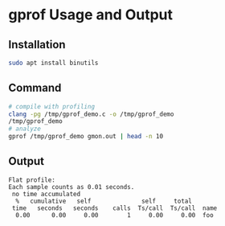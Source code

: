 # gprof Usage and Output

## Installation

```bash
sudo apt install binutils
```

## Command

```bash
# compile with profiling
clang -pg /tmp/gprof_demo.c -o /tmp/gprof_demo
/tmp/gprof_demo
# analyze
gprof /tmp/gprof_demo gmon.out | head -n 10
```

## Output

```text
Flat profile:
Each sample counts as 0.01 seconds.
 no time accumulated
  %   cumulative   self              self     total
 time   seconds   seconds    calls  Ts/call  Ts/call  name
  0.00      0.00     0.00        1     0.00     0.00  foo
```
